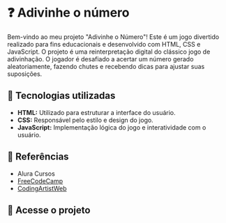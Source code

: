 # ❓ Adivinhe o número
Bem-vindo ao meu projeto "Adivinhe o Número"! Este é um jogo divertido realizado para fins educacionais e desenvolvido com HTML, CSS e JavaScript. O projeto é uma reinterpretação digital do clássico jogo de adivinhação. O jogador é desafiado a acertar um número gerado aleatoriamente, fazendo chutes e recebendo dicas para ajustar suas suposições.

## 🚀 Tecnologias utilizadas
- **HTML:** Utilizado para estruturar a interface do usuário.
- **CSS:** Responsável pelo estilo e design do jogo.
- **JavaScript:** Implementação lógica do jogo e interatividade com o usuário.

## 📖 Referências
- Alura Cursos
- [FreeCodeCamp](https://www.freecodecamp.org/)
- [CodingArtistWeb](https://codingartistweb.com/)

## 📂 Acesse o projeto
